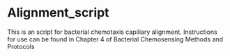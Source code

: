 # Alignment_script
This is an script for bacterial chemotaxis capiliary alignment. Instructions for use can be found in Chapter 4 of Bacterial Chemosensing Methods and Protocols
